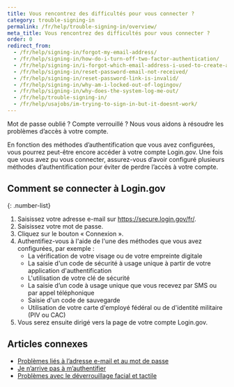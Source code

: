 ```yaml
---
title: Vous rencontrez des difficultés pour vous connecter ?
category: trouble-signing-in
permalink: /fr/help/trouble-signing-in/overview/
meta_title: Vous rencontrez des difficultés pour vous connecter ?
order: 0
redirect_from:
  - /fr/help/signing-in/forgot-my-email-address/
  - /fr/help/signing-in/how-do-i-turn-off-two-factor-authentication/
  - /fr/help/signing-in/i-forgot-which-email-address-i-used-to-create-an-account/
  - /fr/help/signing-in/reset-password-email-not-received/
  - /fr/help/signing-in/reset-password-link-is-invalid/
  - /fr/help/signing-in/why-am-i-locked-out-of-logingov/
  - /fr/help/signing-in/why-does-the-system-log-me-out/
  - /fr/help/trouble-signing-in/
  - /fr/help/usajobs/im-trying-to-sign-in-but-it-doesnt-work/
---
```


Mot de passe oublié ? Compte verrouillé ? Nous vous aidons à résoudre les problèmes d’accès à votre compte.

En fonction des méthodes d’authentification que vous avez configurées, vous pourrez peut-être encore accéder à votre compte Login.gov. Une fois que vous avez pu vous connecter, assurez-vous d’avoir configuré plusieurs méthodes d’authentification pour éviter de perdre l’accès à votre compte.

## Comment se connecter à Login.gov

{: .number-list}

1. Saisissez votre adresse e-mail sur <https://secure.login.gov/fr/>.
2. Saisissez votre mot de passe.
3. Cliquez sur le bouton « Connexion ».
4. Authentifiez-vous à l'aide de l'une des méthodes que vous avez configurées, par exemple :
   * La vérification de votre visage ou de votre empreinte digitale
   * La saisie d'un code de sécurité à usage unique à partir de votre application d'authentification
   * L'utilisation de votre clé de sécurité
   * La saisie d’un code à usage unique que vous recevez par SMS ou par appel téléphonique
   * Saisie d'un code de sauvegarde
   * Utilisation de votre carte d'employé fédéral ou de d'identité militaire (PIV ou CAC)
5. Vous serez ensuite dirigé vers la page de votre compte Login.gov.

## Articles connexes

* [Problèmes liés à l’adresse e-mail et au mot de passe](#)
* [Je n’arrive pas à m’authentifier](/fr/help/trouble-signing-in/issues-with-authentication-methods/)
* [Problèmes avec le déverrouillage facial et tactile](/fr/help/trouble-signing-in/authentication/face-and-touch-unlock/)
